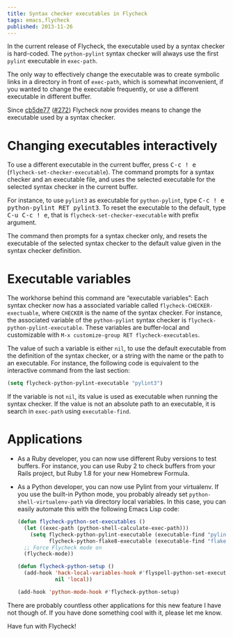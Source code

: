 ```yaml
---
title: Syntax checker executables in Flycheck
tags: emacs,flycheck
published: 2013-11-26
---
```


In the current release of Flycheck, the executable used by a syntax checker is
hard-coded.  The `python-pylint` syntax checker will always use the first
`pylint` executable in `exec-path`.

The only way to effectively change the executable was to create symbolic links
in a directory in front of `exec-path`, which is somewhat inconvenient, if you
wanted to change the executable frequently, or use a different executable in
different buffer.

Since [cb5de77][] ([#272][]) Flycheck now provides means to change the
executable used by a syntax checker.

Changing executables interactively
==================================

To use a different executable in the current buffer, press <kbd>C-c ! e</kbd>
(`flycheck-set-checker-executable`).  The command prompts for a syntax checker
and an executable file, and uses the selected executable for the selected syntax
checker in the current buffer.

For instance, to use `pylint3` as executable for `python-pylint`, type <kbd>C-c
! e python-pylint RET pylint3</kbd>.  To reset the executable to the default,
type <kbd>C-u C-c ! e</kbd>, that is `flycheck-set-checker-executable` with
prefix argument.

The command then prompts for a syntax checker only, and resets the executable of
the selected syntax checker to the default value given in the syntax checker
definition.

Executable variables
====================

The workhorse behind this command are “executable variables”: Each syntax
checker now has a associated variable called `flycheck-CHECKER-exectuable`,
where `CHECKER` is the name of the syntax checker.  For instance, the associated
variable of the `python-pylint` syntax checker is
`flycheck-python-pylint-executable`.  These variables are buffer-local and
customizable with `M-x customize-group RET flycheck-executables`.

The value of such a variable is either `nil`, to use the default executable from
the definition of the syntax checker, or a string with the name or the path to
an executable.  For instance, the following code is equivalent to the
interactive command from the last section:

```commonlisp
(setq flycheck-python-pylint-executable "pylint3")
```

If the variable is not `nil`, its value is used as executable when running the
syntax checker.  If the value is not an absolute path to an executable, it is
search in `exec-path` using `executable-find`.

Applications
============

- As a Ruby developer, you can now use different Ruby versions to test buffers.
  For instance, you can use Ruby 2 to check buffers from your Rails project, but
  Ruby 1.8 for your new Homebrew Formula.
- As a Python developer, you can now use Pylint from your virtualenv.  If you
  use the built-in Python mode, you probably already set
  `python-shell-virtualenv-path` via directory local variables.  In this case,
  you can easily automate this with the following Emacs Lisp code:

    ```commonlisp
    (defun flycheck-python-set-executables ()
      (let ((exec-path (python-shell-calculate-exec-path)))
        (setq flycheck-python-pylint-executable (executable-find "pylint")
              flycheck-python-flake8-executable (executable-find "flake8")))
      ;; Force Flycheck mode on
      (flycheck-mode))

    (defun flycheck-python-setup ()
      (add-hook 'hack-local-variables-hook #'flyspell-python-set-executables
                nil 'local))

    (add-hook 'python-mode-hook #'flycheck-python-setup)
    ```

There are probably countless other applications for this new feature I have not
though of.  If you have done something cool with it, please let me know.

Have fun with Flycheck!

[cb5de77]: https://github.com/flycheck/flycheck/commit/cb5de77314a3cbee938a23a83b4c8a4516384388
[#272]: https://github.com/flycheck/flycheck/pull/272

